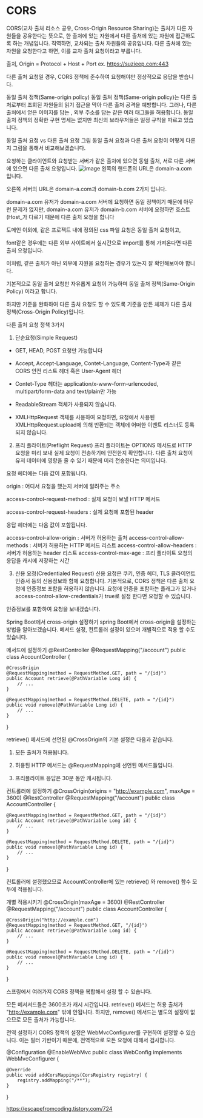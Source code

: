 # CORS
CORS(교차 출처 리소스 공유, Cross-Origin Resource Sharing)는 출처가 다른 자원들을 공유한다는 뜻으로, 한 출처에 있는 자원에서 다른 출처에 있는 자원에 접근하도록 하는 개념입니다. 직역하면, 교차되는 출처 자원들의 공유입니다. 다른 출처에 있는 자원을 요청한다고 하면, 이를 교차 출처 요청이라고 부릅니다.

출처, Origin
= Protocol + Host + Port
ex. https://suzieep.com:443

다른 출처 요청일 경우, CORS 정책에 준수하여 요청해야만 정상적으로 응답을 받습니다.


동일 출처 정책(Same-origin policy)
동일 출처 정책(Same-origin policy)는 다른 출처로부터 조회된 자원들의 읽기 접근을 막아 다른 출처 공격을 예방합니다. 그러나,  다른 출처에서 얻은 이미지를 담는 <img>, 외부 주소를 담는 <link> 같은 여러 태그들을 허용합니다. 동일 출처 정책의 정확한 구현 명세는 없지만 최신의 브라우저들은 일정 규칙을 따르고 있습니다.


동일 출처 요청 vs 다른 출처 요청 그림
동일 출처 요청과 다른 출처 요청이 어떻게 다른지 그림을 통해서 비교해보겠습니다.

 

요청하는 클라이언트와 요청받는 서버가 같은 출처에 있으면 동일 출처, 서로 다른 서버에 있으면 다른 출처 요청입니다.
![image](https://github.com/suzieep/TIL/assets/61377122/a14039b9-4776-45b0-a8eb-695c65689cf3)
왼쪽의 핸드폰의 URL은 domain-a.com 입니다.

오른쪽 서버의 URL은 domain-a.com과 domain-b.com 2가지 입니다.


domain-a.com 유저가 domain-a.com 서버에 요청하면 동일 정책이기 때문에 아무런 문제가 없지만,
domain-a.com 유저가 domain-b.com 서버에 요청하면 호스트(Host_가 다르기 때문에 다른 출처 요청을 합니다

 

도메인 이외에, 같은 프로젝트 내에 정의된 css 파일 요청은 동일 출처 요청이고,

font같은 경우에는 다른 외부 사이트에서 실시간으로 import를 통해 가져온다면 다른 출처 요청입니다.

이처럼, 같은 출처가 아닌 외부에 자원을 요청하는 경우가 있는지 잘 확인해보아야 합니다.

 

기본적으로 동일 출처 요청만 자유롭게 요청이 가능하며 동일 출처 정책(Same-Origin Policy) 이라고 합니다.

하지만 기준을 완화하여 다른 출처 요청도 할 수 있도록 기준을 만든 체제가 다른 출처 정책(Cross-Origin Policy)입니다.

다른 출처 요청 정책 3가지
1. 단순요청(Simple Request)
- GET, HEAD, POST 요청만 가능합니다

- Accept, Accept-Language, Contet-Language, Content-Type과 같은 CORS 안전 리스트 헤더 혹은 User-Agent 헤더

- Contet-Type 헤더는 application/x-www-form-urlencoded, multipart/form-data and text/plain만 가능

- ReadableStream 객체가 사용되지 않습니다.

- XMLHttpRequest 객체를 사용하여 요청하면, 요청에서 사용된 XMLHttpRequest.upload에 의해 반환되는 객체에 어떠한 이벤트 리스너도 등록되지 않습니다.

2.  프리 플라이트(Preflight Request)
프리 플라이트는 OPTIONS 메서드로 HTTP 요청을 미리 보내 실제 요청이 전송하기에 안전한지 확인합니다. 다른 출처 요청이 유저 데이터에 영향을 줄 수 있기 때문에  미리 전송한다는 의미입니다.

 

 

요청 헤더에는 다음 값이 포함됩니다.

 

origin : 어디서 요청을 했는지 서버에 알려주는 주소

access-control-request-method : 실제 요청이 보낼 HTTP 메서드

access-control-request-headers : 실제 요청에 포함된 header

 

응답 헤더에는 다음 값이 포함됩니다.

 

access-control-allow-origin : 서버가 허용하는 출처
access-control-allow-methods : 서버가 허용하는 HTTP 메서드 리스트
access-control-allow-headers : 서버가 허용하는 header 리스트
access-control-max-age : 프리 플라이트 요청의 응답을 캐시에 저장하는 시간


3. 신용 요청(Credentialed Request)
신용 요청은 쿠키, 인증 헤더, TLS 클라이언트 인증서 등의 신용정보와 함께 요청합니다. 기본적으로, CORS 정책은 다른 출처 요청에 인증정보 포함을 허용하지 않습니다. 요청에 인증을 포함하는 플래그가 있거나 access-control-allow-credentials가 true로 설정 한다면 요청할 수 있습니다. 

 

인증정보를 포함하여 요청을 보내겠습니다.

 

 Spring Boot에서 cross-origin 설정하기
spring Boot에서 cross-origin을 설정하는 방법을 알아보겠습니다. 메서드 설정, 컨트롤러 설정이 있으며 개별적으로 적용 할 수도 있습니다.

 

메서드에 설정하기
@RestController
@RequestMapping("/account")
public class AccountController {

    @CrossOrigin
    @RequestMapping(method = RequestMethod.GET, path = "/{id}")
    public Account retrieve(@PathVariable Long id) {
        // ...
    }

    @RequestMapping(method = RequestMethod.DELETE, path = "/{id}")
    public void remove(@PathVariable Long id) {
        // ...
    }
}
 

retrieve() 메서드에 선언된 @CrossOrigin의 기본 설정은 다음과 같습니다.

 

1. 모든 출처가 허용됩니다.

2. 허용된 HTTP 메서드는 @RequestMapping에 선언된 메서드들입니다.

3. 프리플라이트 응답은 30분 동안 캐시됩니다.

 컨트롤러에 설정하기
@CrossOrigin(origins = "http://example.com", maxAge = 3600)
@RestController
@RequestMapping("/account")
public class AccountController {

    @RequestMapping(method = RequestMethod.GET, path = "/{id}")
    public Account retrieve(@PathVariable Long id) {
        // ...
    }

    @RequestMapping(method = RequestMethod.DELETE, path = "/{id}")
    public void remove(@PathVariable Long id) {
        // ...
    }
}
 

컨트롤러에 설정했으므로 AccountController에 있는 retrieve() 와 remove() 함수 모두에 적용됩니다. 

  개별 적용시키기
@CrossOrigin(maxAge = 3600)
@RestController
@RequestMapping("/account")
public class AccountController {

    @CrossOrigin("http://example.com")
    @RequestMapping(method = RequestMethod.GET, "/{id}")
    public Account retrieve(@PathVariable Long id) {
        // ...
    }

    @RequestMapping(method = RequestMethod.DELETE, path = "/{id}")
    public void remove(@PathVariable Long id) {
        // ...
    }
}
 

스프링에서 여러가지 CORS 정책을 복합해서 설정 할 수 있습니다.

모든 메서서드들은 3600초가 캐시 시간입니다. retrieve() 메서드는 허용 출처가 "http://example.com" 밖에 안됩니다. 하지만, remove() 메서드는 별도의 설정이 없으므로 모든 출처가 가능합니다.

 

 
 전역 설정하기
CORS 정책의 설정은 WebMvcConfigurer를 구현하여 설정할 수 있습니다. 이는 필터 기반이기 때문에, 전역적으로 모든 요청에 대해서 검사합니다.

 

@Configuration
@EnableWebMvc
public class WebConfig implements WebMvcConfigurer {

    @Override
    public void addCorsMappings(CorsRegistry registry) {
        registry.addMapping("/**");
    }
}
 

 


https://escapefromcoding.tistory.com/724